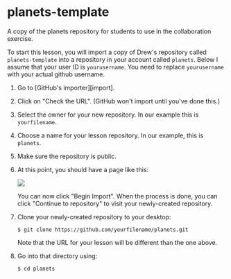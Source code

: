 # planets-template
A copy of the planets repository for students to use in the collaboration exercise. 

To start this lesson, you will import a copy of Drew's repository called `planets-template` 
into a repository in your account called `planets`. 
Below I assume that your user ID is `yourusername`. You need to replace
`yourusername` with your actual github username.

1.  Go to [GitHub's importer][import].

2.  Click on "Check the URL".  (GitHub won't import until you've done this.)

3.  Select the owner for your new repository.
    In our example this is `yourfilename`.

4.  Choose a name for your lesson repository.
    In our example, this is `planets`.

5.  Make sure the repository is public.

6.  At this point, you should have a page like this:

    ![](img/using-github-import.png)

    You can now click "Begin Import".
    When the process is done,
    you can click "Continue to repository" to visit your newly-created repository.

7.  Clone your newly-created repository to your desktop:

    ~~~
    $ git clone https://github.com/yourfilename/planets.git
    ~~~

    Note that the URL for your lesson will be different than the one above.

8.  Go into that directory using:

    ~~~
    $ cd planets
    ~~~
